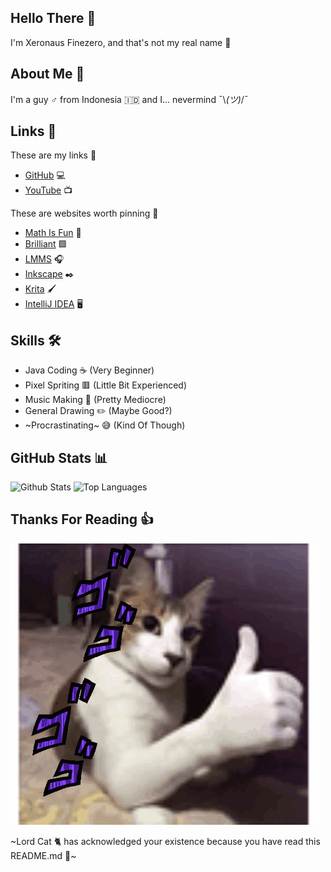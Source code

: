 ## Hello There 👋
I'm Xeronaus Finezero, and that's not my real name 👀

## About Me 🧻
I'm a guy ♂️ from Indonesia 🇮🇩 and I... nevermind ¯⁠\⁠_⁠(⁠ツ⁠)⁠_⁠/⁠¯

## Links 🔗
These are my links 🚩
- [GitHub](https://github.com/Xeronaus) 💻
- [YouTube](https://youtube.com/@Xeronaus) 📺

These are websites worth pinning 📌
- [Math Is Fun](https://www.mathsisfun.com) 🔢
- [Brilliant](https://brilliant.org) 🟩
- [LMMS](https://lmms.io) 🎧
- [Inkscape](https://inkscape.org) ✒️
- [Krita](https://krita.org) 🖌️
- [IntelliJ IDEA](https://www.jetbrains.com/idea) 🖥️


## Skills 🛠️
- Java Coding ☕ (Very Beginner)
- Pixel Spriting 🟥 (Little Bit Experienced)
- Music Making 🎵 (Pretty Mediocre)
- General Drawing ✏️ (Maybe Good?)
- ~Procrastinating~ 😅 (Kind Of Though)

## GitHub Stats 📊

![Github Stats](https://github-readme-stats.vercel.app/api?username=Xeronaus&count_private=true&show_icons=true&include_all_commits=true&hide_border=true&count_private=true&theme=transparent)
![Top Languages](https://github-readme-stats.vercel.app/api/top-langs/?username=Xeronaus&show_icons=true&include_all_commits=true&hide_border=true&count_private=true&theme=transparent&langs_count=10)

## Thanks For Reading 👍

![GIF](https://github.com/Xeronaus/Xeronaus/blob/main/cat-jojo.gif)

~Lord Cat 🐈 has acknowledged your existence because you have read this README.md 📕~